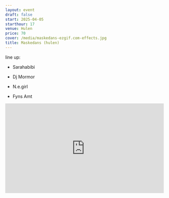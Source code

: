 ```yaml
---
layout: event
draft: false
start: 2025-04-05
starthour: 17
venue: Hulen
price: 70
cover: /media/maskedans-ezgif.com-effects.jpg
title: Maskedans (hulen)
---
```

line up:

*   Sarahabibi
    
*   Dj Mormor
    
*   N.e.girl
    
*   Fyns Amt

<div style="padding-bottom: 56.25%; position: relative;"><iframe width="100%" height="100%" src="https://www.youtube.com/embed/XgjBYXXOwwg?autoplay=1&controls=0&loop=1&modestbranding=1&playlist=XgjBYXXOwwg&rel=0" frameborder="0" allow="accelerometer; autoplay; encrypted-media; gyroscope; picture-in-picture; fullscreen"  style="position: absolute; top: 0px; left: 0px; width: 100%; height: 100%;"><small>Powered by <a href="https://embed.tube/embed-code-generator/youtube/">youtube embed video</a> generator</small></iframe></div>
